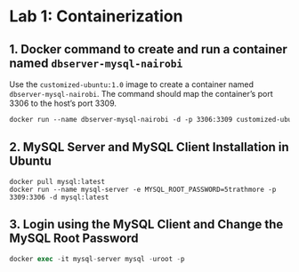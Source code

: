 # Lab 1: Containerization

## 1. Docker command to create and run a container named `dbserver-mysql-nairobi`

Use the `customized-ubuntu:1.0` image to create a container named `dbserver-mysql-nairobi`. The command should map the container’s port 3306 to the host’s port 3309.

```dockerfile
docker run --name dbserver-mysql-nairobi -d -p 3306:3309 customized-ubuntu:1.0
```

## 2. MySQL Server and MySQL Client Installation in Ubuntu

```shell
docker pull mysql:latest
docker run --name mysql-server -e MYSQL_ROOT_PASSWORD=5trathmore -p 3309:3306 -d mysql:latest
```

## 3. Login using the MySQL Client and Change the MySQL Root Password

```sql
docker exec -it mysql-server mysql -uroot -p
```
